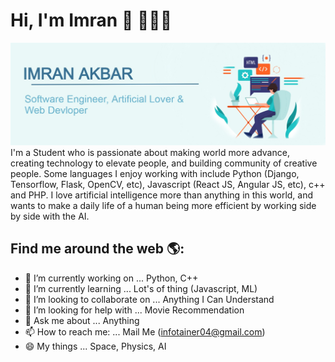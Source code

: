 # Hi, I'm Imran 👋 👨🏻‍💻

<img src="https://raw.githubusercontent.com/imran-prog/imran-prog/main/main_banner.jpg" alt="banner that says Imran Akbar - software engineer, artificial lover & web developer alongside a cartoon illustration of a developer">
I'm a Student who is passionate about making world more advance, creating technology to elevate people, and building community of creative people. Some languages I enjoy working with include Python (Django, Tensorflow, Flask, OpenCV, etc), Javascript (React JS, Angular JS, etc), c++ and PHP. I love artificial intelligence more than anything in this world, and wants to make a daily life of a human being more efficient by working side by side with the AI.


## Find me around the web 🌎:
- 🔭 I’m currently working on ... Python, C++
- 🌱 I’m currently learning ... Lot's of thing (Javascript, ML)
- 👯 I’m looking to collaborate on ... Anything I Can Understand
- 🤔 I’m looking for help with ... Movie Recommendation
- 💬 Ask me about ... Anything
- 📫 How to reach me: ... Mail Me (infotainer04@gmail.com)
- 😄 My things ... Space, Physics, AI
